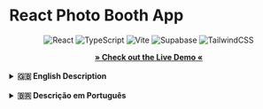 # React Photo Booth App

<p align="center">
  <img alt="React" src="https://img.shields.io/badge/React-19.1.0-blue?style=for-the-badge&logo=react">
  <img alt="TypeScript" src="https://img.shields.io/badge/TypeScript-5.8.3-blue?style=for-the-badge&logo=typescript">
  <img alt="Vite" src="https://img.shields.io/badge/Vite-6.3.5-purple?style=for-the-badge&logo=vite">
  <img alt="Supabase" src="https://img.shields.io/badge/Supabase-2.50.0-green?style=for-the-badge&logo=supabase">
  <img alt="TailwindCSS" src="https://img.shields.io/badge/Tailwind_CSS-4.1.10-cyan?style=for-the-badge&logo=tailwindcss">
</p>

<div align="center">
  <a href="https://vidigal-code.github.io/token-event-challenge">
    <strong>» Check out the Live Demo «</strong>
  </a>
</div>
<br>

<details>
<summary><strong>🇬🇧 English Description</strong></summary>
<br>

## 📋 About The Project

This is an interactive web-based photo booth application designed for events. Users can take a picture using their device's webcam, which is then automatically branded with a custom logo and text. After approving the photo, a unique QR code is generated, allowing users to easily download the final image to their own devices.
The project is built with a modern tech stack including React, TypeScript, and Tailwind CSS, and it uses Supabase for cloud image storage.

### ✨ Features

-   **Live Webcam Feed:** Real-time camera preview for perfect posing.
-   **Photo Capture:** Simple one-click photo-taking with a countdown.
-   **Automatic Branding:** A custom logo and text are automatically added to every photo.
-   **Review & Retry:** Users can review their photo and choose to retake it if they're not satisfied.
-   **QR Code Generation:** A unique QR code is generated for each approved photo for easy sharing.
-   **Easy Download:** Scanning the QR code leads to a dedicated page to view and download the image.
-   **Cloud Storage:** Photos are securely uploaded to Supabase Storage.
-   **Responsive Design:** Optimized for a portrait, mobile-like experience, perfect for kiosks and event stands.

### ⚙️ How It Works

The user flow is designed to be simple and intuitive:
1.  **Start:** The user begins on a welcome screen and clicks "Iniciar" (Start).
2.  **Pose:** The application switches to a live webcam view where the user can pose for their photo.
3.  **Capture:** Clicking the shutter button initiates a 3-second countdown.
4.  **Process:** The photo is captured, and the branding (logo and text) is programmatically applied to the image using an HTML Canvas.
5.  **Review:** The final, branded photo is displayed. The user can either "Aprovar" (Approve) or "Refazer" (Retry).
6.  **Upload & QR Code:** Upon approval, the image is uploaded to the cloud, and a screen appears with the photo and a unique QR code.
7.  **Download:** The user scans the QR code with their phone, which opens a new page where they can download their photo. The booth automatically resets for the next user after 30 seconds.

### 🛠️ Technology Stack

-   **Frontend:** React, Vite, TypeScript
-   **Styling:** Tailwind CSS
-   **Routing:** React Router (`HashRouter` for GitHub Pages compatibility)
-   **Camera:** `react-webcam`
-   **QR Code:** `qrcode`
-   **Backend & Storage:** Supabase Storage
-   **Unique IDs:** `uuid`

### 🚀 Setup and Local Installation

To run this project locally, follow these steps:

1.  **Prerequisites:** Make sure you have Node.js and npm (or yarn) installed.

2.  **Clone the repository:**
    ```bash
    git clone https://github.com/Vidigal-code/token-event-challenge/token-event-photo-git-pages-and-supabase.git
    cd token-event-photo-git-pages-and-supabase
    ```

3.  **Install dependencies:**
    ```bash
    npm install
    ```

4.  **Configure Supabase:**
    -   Create a free account at [supabase.com](https://supabase.com).
    -   Create a new project.
    -   In your project, go to the **Storage** section and create a new **public bucket** named `photos`.
    -   Navigate to **Project Settings > API**.
    -   Copy the **Project URL** and the **`anon` public key**.
    -   Paste these values into the `src/supabase/supabase-config.ts` file:
        ```typescript
        const supabaseUrl = 'YOUR_SUPABASE_URL';
        const supabaseKey = 'YOUR_SUPABASE_ANON_KEY';
        ```
    > **Security Note:** For a real production application, it is highly recommended to use environment variables (`.env` file) to store these keys instead of hardcoding them.

5.  **Run the development server:**
    ```bash
    npm run dev
    ```
    The application will be available at `http://localhost:5173` (or a similar address).

### 🌐 Deployment

This project is configured for easy deployment to GitHub Pages.
1.  Ensure the `homepage` property in `package.json` is set to your GitHub Pages URL.
2.  Run the deployment script:
    ```bash
    npm run deploy
    ```
    This script will first build the project and then push the contents of the `dist` folder to the `gh-pages` branch of your repository.

### ✍️ Author

Created by [Kauan Vidigal (Vidigal-code)](https://github.com/Vidigal-code).
</details>

<br>

<details>
<summary><strong>🇧🇷 Descrição em Português</strong></summary>
<br>

## 📋 Sobre o Projeto

Esta é uma aplicação web interativa de cabine fotográfica (photobooth) projetada para eventos. Os usuários podem tirar uma foto usando a webcam do dispositivo, que é automaticamente personalizada com um logo e texto. Após aprovar a foto, um QR code exclusivo é gerado, permitindo que os usuários baixem facilmente a imagem final para seus próprios dispositivos.

O projeto foi construído com uma stack de tecnologias modernas, incluindo React, TypeScript e Tailwind CSS, e utiliza o Supabase para armazenamento de imagens na nuvem.

### ✨ Funcionalidades

-   **Feed da Webcam ao Vivo:** Pré-visualização da câmera em tempo real para a pose perfeita.
-   **Captura de Foto:** Tirar fotos com um simples clique e uma contagem regressiva.
-   **Branding Automático:** Um logo e texto personalizados são adicionados automaticamente a cada foto.
-   **Revisão e Nova Tentativa:** Os usuários podem revisar sua foto e optar por tirá-la novamente se não estiverem satisfeitos.
-   **Geração de QR Code:** Um QR code exclusivo é gerado para cada foto aprovada para compartilhamento fácil.
-   **Download Fácil:** Escanear o QR code leva a uma página dedicada para visualizar e baixar a imagem.
-   **Armazenamento em Nuvem:** As fotos são enviadas de forma segura para o Supabase Storage.
-   **Design Responsivo:** Otimizado para uma experiência de tela vertical (retrato), ideal para totens e estandes de eventos.

### ⚙️ Como Funciona

O fluxo do usuário foi projetado para ser simples e intuitivo:
1.  **Iniciar:** O usuário começa em uma tela de boas-vindas e clica em "Iniciar".
2.  **Pose:** A aplicação muda para a visualização da webcam ao vivo, onde o usuário pode posar para a foto.
3.  **Captura:** Clicar no botão do obturador inicia uma contagem regressiva de 3 segundos.
4.  **Processamento:** A foto é capturada, e a personalização (logo e texto) é aplicada programaticamente à imagem usando um Canvas HTML.
5.  **Revisão:** A foto final com a marca é exibida. O usuário pode "Aprovar" ou "Refazer".
6.  **Upload e QR Code:** Após a aprovação, a imagem é enviada para a nuvem, e uma tela aparece com a foto e um QR code exclusivo.
7.  **Download:** O usuário escaneia o QR code com seu celular, o que abre uma nova página onde pode baixar sua foto. A cabine reinicia automaticamente para o próximo usuário após 30 segundos.

### 🛠️ Tecnologias Utilizadas

-   **Frontend:** React, Vite, TypeScript
-   **Estilização:** Tailwind CSS
-   **Roteamento:** React Router (`HashRouter` para compatibilidade com GitHub Pages)
-   **Câmera:** `react-webcam`
-   **QR Code:** `qrcode`
-   **Backend e Armazenamento:** Supabase Storage
-   **IDs Únicos:** `uuid`

### 🚀 Configuração e Instalação Local

Para executar este projeto localmente, siga estes passos:

1.  **Pré-requisitos:** Certifique-se de ter o Node.js e o npm (ou yarn) instalados.

2.  **Clone o repositório:**
    ```bash
    git clone https://github.com/Vidigal-code/token-event-challenge/token-event-photo-git-pages-and-supabase.git
    cd token-event-photo-git-pages-and-supabase
    ```

3.  **Instale as dependências:**
    ```bash
    npm install
    ```

4.  **Configure o Supabase:**
    -   Crie uma conta gratuita em [supabase.com](https://supabase.com).
    -   Crie um novo projeto.
    -   No seu projeto, vá para a seção **Storage** e crie um novo **bucket público** chamado `photos`.
    -   Navegue até **Project Settings > API**.
    -   Copie a **URL do Projeto** e a **chave pública `anon`**.
    -   Cole esses valores no arquivo `src/supabase/supabase-config.ts`:
        ```typescript
        const supabaseUrl = 'SUA_URL_SUPABASE';
        const supabaseKey = 'SUA_CHAVE_ANON_SUPABASE';
        ```
    > **Nota de Segurança:** Para uma aplicação de produção real, é altamente recomendável usar variáveis de ambiente (arquivo `.env`) para armazenar essas chaves em vez de codificá-las diretamente.

5.  **Execute o servidor de desenvolvimento:**
    ```bash
    npm run dev
    ```
    A aplicação estará disponível em `http://localhost:5173` (ou um endereço semelhante).

### 🌐 Publicação (Deployment)

Este projeto está configurado para publicação fácil no GitHub Pages.
1.  Garanta que a propriedade `homepage` no arquivo `package.json` esteja configurada para a URL do seu GitHub Pages.
2.  Execute o script de deploy:
    ```bash
    npm run deploy
    ```
    Este script primeiro fará o build do projeto e, em seguida, enviará o conteúdo da pasta `dist` para a branch `gh-pages` do seu repositório.

### ✍️ Autor

Criado por [Kauan Vidigal (Vidigal-code)](https://github.com/Vidigal-code).
</details>
